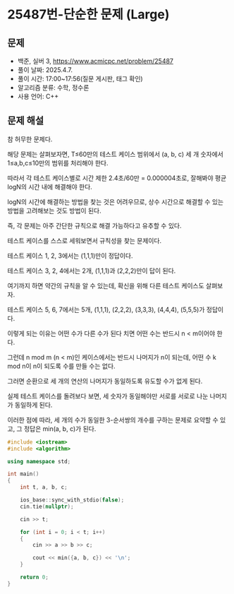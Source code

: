 # 25487번-단순한 문제 (Large)

## 문제

- 백준, 실버 3, https://www.acmicpc.net/problem/25487
- 풀이 날짜: 2025.4.7.
- 풀이 시간: 17:00~17:56(질문 게시판, 태그 확인)
- 알고리즘 분류: 수학, 정수론
- 사용 언어: C++

## 문제 해설

참 허무한 문제다.

해당 문제는 살펴보자면, T≤60만의 테스트 케이스 범위에서 (a, b, c) 세 개 숫자에서 1≤a,b,c≤10만의 범위를 처리해야 한다.

따라서 각 테스트 케이스별로 시간 제한 2.4초/60만 = 0.000004초로, 잘해봐야 평균 logN의 시간 내에 해결해야 한다.

logN의 시간에 해결하는 방법을 찾는 것은 어려우므로, 상수 시간으로 해결할 수 있는 방법을 고려해보는 것도 방법이 된다.

즉, 각 문제는 아주 간단한 규칙으로 해결 가능하다고 유추할 수 있다.

테스트 케이스를 스스로 세워보면서 규칙성을 찾는 문제이다.

테스트 케이스 1, 2, 3에서는 (1,1,1)만이 정답이다.

테스트 케이스 3, 2, 4에서는 2개, (1,1,1)과 (2,2,2)만이 답이 된다.

여기까지 하면 약간의 규칙을 알 수 있는데, 확신을 위해 다른 테스트 케이스도 살펴보자.

테스트 케이스 5, 6, 7에서는 5개, (1,1,1), (2,2,2), (3,3,3), (4,4,4), (5,5,5)가 정답이다.

이렇게 되는 이유는 어떤 수가 다른 수가 된다 치면 어떤 수는 반드시 n < m이어야 한다.

그런데 n mod m (n < m)인 케이스에서는 반드시 나머지가 n이 되는데, 어떤 수 k mod n이 n이 되도록 수를 만들 수는 없다.

그러면 순환으로 세 개의 연산의 나머지가 동일하도록 유도할 수가 없게 된다.

실제 테스트 케이스를 돌려보다 보면, 세 숫자가 동일해야만 서로를 서로로 나눈 나머지가 동일하게 된다.

이러한 점에 따라, 세 개의 수가 동일한 3-순서쌍의 개수를 구하는 문제로 요약할 수 있고, 그 정답은 min(a, b, c)가 된다.

```cpp
#include <iostream>
#include <algorithm>

using namespace std;

int main()
{
    int t, a, b, c;

    ios_base::sync_with_stdio(false);
    cin.tie(nullptr);

    cin >> t;

    for (int i = 0; i < t; i++)
    {
        cin >> a >> b >> c;

        cout << min({a, b, c}) << '\n';
    }

    return 0;
}
```
